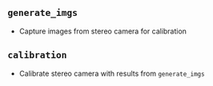 ## `generate_imgs`
* Capture images from stereo camera for calibration

## `calibration`
* Calibrate stereo camera with results from `generate_imgs`

